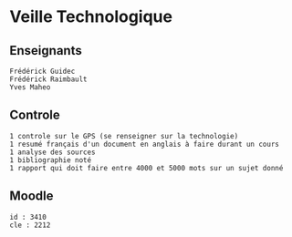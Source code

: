 # Veille Technologique
## Enseignants
    Frédérick Guidec
    Frédérick Raimbault
    Yves Maheo
## Controle
    1 controle sur le GPS (se renseigner sur la technologie)
    1 resumé français d'un document en anglais à faire durant un cours
    1 analyse des sources
    1 bibliographie noté
    1 rapport qui doit faire entre 4000 et 5000 mots sur un sujet donné
## Moodle
    id : 3410
    cle : 2212